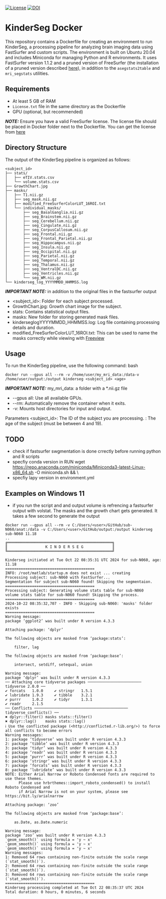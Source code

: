 [![License](https://img.shields.io/badge/License-MIT-blue.svg)](https://opensource.org/licenses/MIT)
[![DOI](https://zenodo.org/badge/DOI/10.5281/zenodo.12773962.svg)](https://doi.org/10.5281/zenodo.12773962)


# KinderSeg Docker

This repository contains a Dockerfile for creating an environment to run KinderSeg, a processing pipeline for analyzing brain imaging data using FastSurfer and custom scripts. The environment is built on Ubuntu 20.04 and includes Miniconda for managing Python and R environments. It uses FastSurfer version 1.1.2 and a pruned version of FreeSurfer (the installation of a pruned version described [here](https://github.com/Deep-MI/FastSurfer/blob/v1.1.2/Docker/install_fs_pruned.sh)), in addition to the `asegstats2table` and `mri_segstats` utilities.


## Requirements

- At least 5 GB of RAM
- `License.txt` file in the same directory as the Dockerfile
- GPU (optional, but recommended)

 **_NOTE:_**  Ensure you have a valid FreeSurfer license. The license file should be placed in Docker folder next to the Dockerfile. You can get the license from [here](https://surfer.nmr.mgh.harvard.edu/registration.html)


## Directory Structure

The output of the KinderSeg pipeline is organized as follows:

```
<subject_id>
├── stats/
│   ├── eTIV.stats.csv
│   └── volume.stats.csv
├── GrowthChart.jpg
├── masks/
│   ├── T1.nii.gz
│   ├── seg_mask.nii.gz
│   ├── modified_FreeSurferColorLUT_16ROI.txt
│   └── individual_masks/
│       ├── seg_BasalGanglia.nii.gz
│       ├── seg_Brainstem.nii.gz
│       ├── seg_Cerebellum.nii.gz
│       ├── seg_Cingulate.nii.gz
│       ├── seg_CorpusCallosum.nii.gz
│       ├── seg_Frontal.nii.gz
│       ├── seg_Frontal_Parietal.nii.gz
│       ├── seg_Hippocampus.nii.gz
│       ├── seg_Insula.nii.gz
│       ├── seg_Occipital.nii.gz
│       ├── seg_Parietal.nii.gz
│       ├── seg_Temporal.nii.gz
│       ├── seg_Thalamus.nii.gz
│       ├── seg_VentralDC.nii.gz
│       ├── seg_Ventricles.nii.gz
│       └── seg_WM.nii.gz
└── kinderseg_log_YYYYMMDD_HHMMSS.log
```

 **_IMPORTANT NOTE:_** in addition to the original files in the fastsurfer output

- <subject_id>: Folder for each subject processed.
- GrowthChart.jpg: Growth chart image for the subject.
- stats: Contains statistical output files.
- masks: New folder for storing generated mask files.
- kinderseglogYYYYMMDD_HHMMSS.log: Log file containing processing details and duration.
- modified_FreeSurferColorLUT_16ROI.txt: This can be used to name the masks correctly while viewing with [Freeview](https://surfer.nmr.mgh.harvard.edu/fswiki/FreeviewGuide/FreeviewGeneralUsage)

## Usage
To run the KinderSeg pipeline, use the following command:
bash

```
docker run --gpus all --rm -v /home/user/my_mri_data:/data-v /home/user/output:/output kinderseg <subject_id> <age>
```
**_IMPORTANT NOTE:_** my_mri_data: a folder with a *.nii.gz file
- --gpus all: Use all available GPUs.
- --rm: Automatically remove the container when it exits.
- -v: Mounts host directories for input and output.

Parameters
<subject_id>: The ID of the subject you are processing.
<age>: The age of the subject (must be between 4 and 19).




## TODO 
- check if fastsurfer swgmentation is done crrectly before running python and R scripts
- specfiy conda version in RUN wget https://repo.anaconda.com/miniconda/Miniconda3-latest-Linux-x86_64.sh -O miniconda.sh && \
- specfiy lapy version in environment.yml



## Examples on Windows 11
- if you run the script and and output volume is refrencing a fastsurfer output with volstat. The masks and the growth chart gets generated. It takes a few second to generate the output

```
docker run --gpus all --rm -v C:/Users/<user>/GitHub/sub-N060/anat:/data -v C:/Users/<user>/GitHub/output:/output kinderseg sub-N060 11.18
..
╔═══════════════════════════════════════════════╗
║                 K I N D E R S E G             ║
╚═══════════════════════════════════════════════╝

Kinderseg initiated at Tue Oct 22 08:35:31 UTC 2024 for sub-N060, age: 11.18
========================================
INFO: /root/matlab/startup.m does not exist ... creating
Processing subject: sub-N060 with FastSurfer...
Segmentation for subject sub-N060 found! Skipping the segmentaion.
========================================
Processing subject: Generating volume stats table for sub-N060
volume stats table for sub-N060 found! Skipping the process.
========================================
2024-10-22 08:35:32,707 - INFO - Skipping sub-N060: 'masks' folder exists
========================================
Warning message:
package ‘ggplot2’ was built under R version 4.3.3 

Attaching package: ‘dplyr’

The following objects are masked from ‘package:stats’:

    filter, lag

The following objects are masked from ‘package:base’:

    intersect, setdiff, setequal, union

Warning message:
package ‘dplyr’ was built under R version 4.3.3 
── Attaching core tidyverse packages ──────────────────────── tidyverse 2.0.0 ──
✔ forcats   1.0.0     ✔ stringr   1.5.1
✔ lubridate 1.9.3     ✔ tibble    3.2.1
✔ purrr     1.0.2     ✔ tidyr     1.3.1
✔ readr     2.1.5     
── Conflicts ────────────────────────────────────────── tidyverse_conflicts() ──
✖ dplyr::filter() masks stats::filter()
✖ dplyr::lag()    masks stats::lag()
ℹ Use the conflicted package (<http://conflicted.r-lib.org/>) to force all conflicts to become errors
Warning messages:
1: package ‘tidyverse’ was built under R version 4.3.3 
2: package ‘tibble’ was built under R version 4.3.3 
3: package ‘tidyr’ was built under R version 4.3.3 
4: package ‘readr’ was built under R version 4.3.3 
5: package ‘purrr’ was built under R version 4.3.3 
6: package ‘stringr’ was built under R version 4.3.3 
7: package ‘forcats’ was built under R version 4.3.3 
8: package ‘lubridate’ was built under R version 4.3.3 
NOTE: Either Arial Narrow or Roboto Condensed fonts are required to use these themes.
      Please use hrbrthemes::import_roboto_condensed() to install Roboto Condensed and
      if Arial Narrow is not on your system, please see https://bit.ly/arialnarrow

Attaching package: ‘zoo’

The following objects are masked from ‘package:base’:

    as.Date, as.Date.numeric

Warning message:
package ‘zoo’ was built under R version 4.3.3 
`geom_smooth()` using formula = 'y ~ x'
`geom_smooth()` using formula = 'y ~ x'
`geom_smooth()` using formula = 'y ~ x'
Warning messages:
1: Removed 64 rows containing non-finite outside the scale range
(`stat_smooth()`). 
2: Removed 64 rows containing non-finite outside the scale range
(`stat_smooth()`). 
3: Removed 64 rows containing non-finite outside the scale range
(`stat_smooth()`). 
========================================
Kinderseg processing completed at Tue Oct 22 08:35:37 UTC 2024
Total duration: 0 hours, 0 minutes, 6 seconds

```

